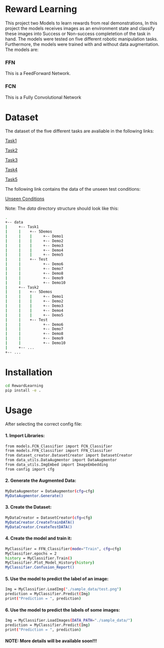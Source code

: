 # Reward Learning

This project two Models to learn rewards from real demonstrations, In this project the models receives images as an environment state and classify these images into Success or Non-success completetion of the task in hand. The models were tested on five different robotic manipulation tasks. Furthermore, the models were trained with and without data augmentation. The models are:

### FFN
This is a FeedForward Network.

### FCN
This is a Fully Convolutional Network

# Dataset
The dataset of the five different tasks are avaliable in the following links:

[Task1](https://universityoflincoln-my.sharepoint.com/:u:/g/personal/17682200_students_lincoln_ac_uk/ERCK459EU55EmITx6YCFUjQBQx-CNTQfu_B_HN72vNVIig?e=kFHW3V)

[Task2](https://universityoflincoln-my.sharepoint.com/:u:/g/personal/17682200_students_lincoln_ac_uk/EeoT032lyp5Eovv-08TddmQB5G_nxR97CCt3dGfxNfe0PQ?e=agSXAQ)

[Task3](https://universityoflincoln-my.sharepoint.com/:u:/g/personal/17682200_students_lincoln_ac_uk/EZuHO_TvI9tCopMHT7m_LIQBdeckREhz_V5wNK9-ySHGcQ?e=LnwPv4)

[Task4](https://universityoflincoln-my.sharepoint.com/:u:/g/personal/17682200_students_lincoln_ac_uk/EbPoLtXOfxNAsPdJwPsgersBpvVgYPCtKDGggCj_YJAVwQ?e=yMWhWT)

[Task5](https://universityoflincoln-my.sharepoint.com/:u:/g/personal/17682200_students_lincoln_ac_uk/EcLU4RJS7nFOkIl1CsBUHXABkhYqqenPcb8xeG7TiLC-mQ?e=pf0JC9)

The following link contains the data of the unseen test conditions:

[Unseen Conditions](https://universityoflincoln-my.sharepoint.com/:u:/g/personal/17682200_students_lincoln_ac_uk/ERzPa0b2jBBJv1Gk7LGtXPEBprnPA4v7X1uNGjanjJvJiA?e=b7jntD)

Note: The _data_ directory structure should look like this:
```bash
.
+-- data
|     +-- Task1
|     |    +-- 5Demos 
|     |    |     +-- Demo1
|     |    |     +-- Demo2
|     |    |     +-- Demo3
|     |    |     +-- Demo4
|     |    |     +-- Demo5
|     |    +-- Test 
|     |          +-- Demo6
|     |          +-- Demo7
|     |          +-- Demo8
|     |          +-- Demo9
|     |          +-- Demo10
|     +-- Task2
|     |    +-- 5Demos 
|     |    |     +-- Demo1
|     |    |     +-- Demo2
|     |    |     +-- Demo3
|     |    |     +-- Demo4
|     |    |     +-- Demo5
|     |    +-- Test 
|     |          +-- Demo6
|     |          +-- Demo7
|     |          +-- Demo8
|     |          +-- Demo9
|     |          +-- Demo10
|     +-- ...
+-- ...
```

# Installation

```bash
cd RewardLearning
pip install -e .
```

# Usage
After selecting the correct config file:
#### 1. Import Libraries:
```bash
from models.FCN_Classifier import FCN_Classifier
from models.FFN_Classifier import FFN_Classifier
from dataset_creator.DatasetCreator import DatasetCreator
from data_utils.DataAugmentor import DataAugmentor
from data_utils.ImgEmbed import ImageEmbedding
from config import cfg
```

#### 2. Generate the Augmented Data:
```bash
MyDataAugmentor = DataAugmentor(cfg=cfg)
MyDataAugmentor.Generate()
```

#### 3. Create the Dataset:
```bash
MyDataCreator = DatasetCreator(cfg=cfg)
MyDataCreator.CreateTrainDATA()
MyDataCreator.CreateTestDATA()
```

#### 4. Create the model and train it:
```bash
MyClassifier = FFN_Classifier(mode="Train", cfg=cfg)
MyClassifier.epochs = 2
history = MyClassifier.Train()
MyClassifier.Plot_Model_History(history)
MyClassifier.Confusion_Report()
```

#### 5. Use the model to predict the label of an image:
```bash
Img = MyClassifier.LoadImg("./sample_data/test.png")
prediction = MyClassifier.Predict(Img)
print("Prediction = ", prediction)
```

#### 6. Use the model to predict the labels of some images:
```bash
Img = MyClassifier.LoadImages(DATA_PATH="./sample_data/")
prediction = MyClassifier.Predict(Img)
print("Prediction = ", prediction)
```



#### NOTE: More details will be available soon!!!
